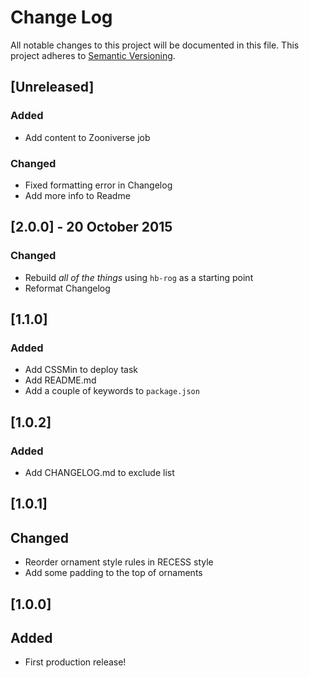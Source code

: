 # Change Log

All notable changes to this project will be documented in this file. This project adheres to [Semantic Versioning](http://semver.org/).

## [Unreleased]

### Added

* Add content to Zooniverse job

### Changed

* Fixed formatting error in Changelog
* Add more info to Readme

## [2.0.0] - 20 October 2015

### Changed

* Rebuild *all of the things* using `hb-rog` as a starting point
* Reformat Changelog

## [1.1.0]

### Added

* Add CSSMin to deploy task
* Add README.md
* Add a couple of keywords to `package.json`

## [1.0.2]

### Added

* Add CHANGELOG.md to exclude list

## [1.0.1]

## Changed

* Reorder ornament style rules in RECESS style
* Add some padding to the top of ornaments

## [1.0.0]

## Added

* First production release!
